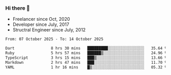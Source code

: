 ### Hi there 👋

- Freelancer since Oct, 2020
- Developer since July, 2017
- Structral Engineer since July, 2012

<!--START_SECTION:waka-->

```txt
From: 07 October 2025 - To: 14 October 2025

Dart                8 hrs 30 mins   █████████░░░░░░░░░░░░░░░░   35.64 %
Ruby                5 hrs 57 mins   ██████▒░░░░░░░░░░░░░░░░░░   24.96 %
TypeScript          3 hrs 15 mins   ███▒░░░░░░░░░░░░░░░░░░░░░   13.66 %
Markdown            2 hrs 47 mins   ███░░░░░░░░░░░░░░░░░░░░░░   11.70 %
YAML                1 hr 16 mins    █▒░░░░░░░░░░░░░░░░░░░░░░░   05.32 %
```

<!--END_SECTION:waka-->
